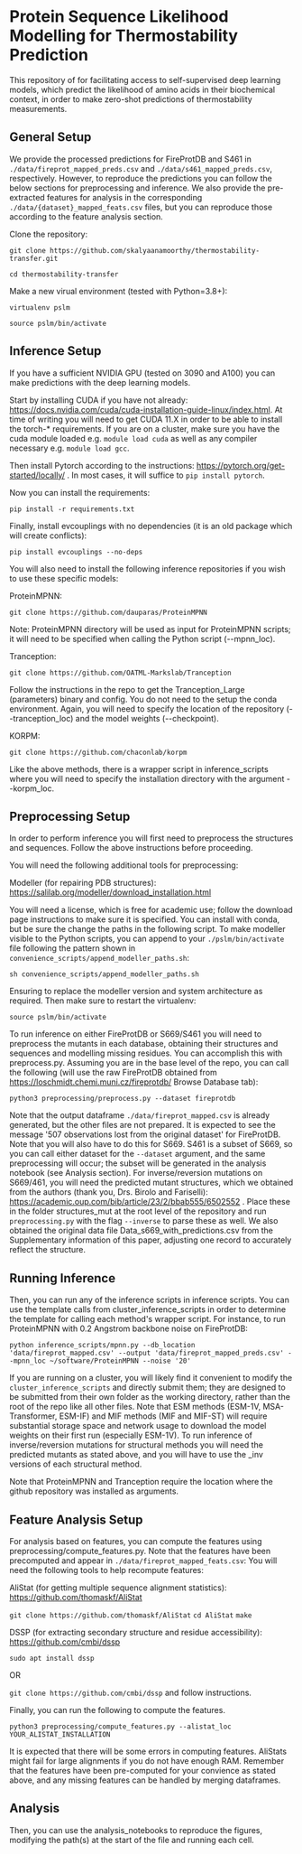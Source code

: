 # Protein Sequence Likelihood Modelling for Thermostability Prediction

This repository of for facilitating access to self-supervised deep learning models, which predict the likelihood of amino acids in their biochemical context, in order to make zero-shot predictions of thermostability measurements.

## General Setup

We provide the processed predictions for FireProtDB and S461 in `./data/fireprot_mapped_preds.csv` and `./data/s461_mapped_preds.csv`, respectively. However, to reproduce the predictions you can follow the below sections for preprocessing and inference. We also provide the pre-extracted features for analysis in the corresponding `./data/{dataset}_mapped_feats.csv` files, but you can reproduce those according to the feature analysis section.

Clone the repository:

`git clone https://github.com/skalyaanamoorthy/thermostability-transfer.git`

`cd thermostability-transfer`

Make a new virual environment (tested with Python=3.8+):

`virtualenv pslm`

`source pslm/bin/activate`

## Inference Setup

If you have a sufficient NVIDIA GPU (tested on 3090 and A100) you can make predictions with the deep learning models.

Start by installing CUDA if you have not already: https://docs.nvidia.com/cuda/cuda-installation-guide-linux/index.html. At time of writing you will need to get CUDA 11.X in order to be able to install the torch-* requirements. If you are on a cluster, make sure you have the cuda module loaded e.g. `module load cuda` as well as any compiler necessary e.g. `module load gcc`.

Then install Pytorch according to the instructions: https://pytorch.org/get-started/locally/ . In most cases, it will suffice to `pip install pytorch`.

Now you can install the requirements:

`pip install -r requirements.txt`

Finally, install evcouplings with no dependencies (it is an old package which will create conflicts):

`pip install evcouplings --no-deps`

You will also need to install the following inference repositories if you wish to use these specific models:

ProteinMPNN:

`git clone https://github.com/dauparas/ProteinMPNN`
	
Note: ProteinMPNN directory will be used as input for ProteinMPNN scripts; it will need to be specified when calling the Python script (--mpnn_loc).

Tranception:

`git clone https://github.com/OATML-Markslab/Tranception`

Follow the instructions in the repo to get the Tranception_Large (parameters) binary and config. You do not need to the setup the conda environment.
Again, you will need to specify the location of the repository (--tranception_loc) and the model weights (--checkpoint).

KORPM:

`git clone https://github.com/chaconlab/korpm`

Like the above methods, there is a wrapper script in inference_scripts where you will need to specify the installation directory with the argument --korpm_loc.

## Preprocessing Setup

In order to perform inference you will first need to preprocess the structures and sequences. Follow the above instructions before proceeding.

You will need the following additional tools for preprocessing:

Modeller (for repairing PDB structures): https://salilab.org/modeller/download_installation.html

You will need a license, which is free for academic use; follow the download page instructions to make sure it is specified. You can install with conda, but be sure the change the paths in the following script.
To make modeller visible to the Python scripts, you can append to your `./pslm/bin/activate` file following the pattern shown in `convenience_scripts/append_modeller_paths.sh`:

`sh convenience_scripts/append_modeller_paths.sh`

Ensuring to replace the modeller version and system architecture as required. Then make sure to restart the virtualenv:

`source pslm/bin/activate`

To run inference on either FireProtDB or S669/S461 you will need to preprocess the mutants in each database, obtaining their structures and sequences and modelling missing residues. You can accomplish this with preprocess.py. Assuming you are in the base level of the repo, you can call the following (will use the raw FireProtDB obtained from https://loschmidt.chemi.muni.cz/fireprotdb/ Browse Database tab):

`python3 preprocessing/preprocess.py --dataset fireprotdb`

Note that the output dataframe `./data/fireprot_mapped.csv` is already generated, but the other files are not prepared.
It is expected to see the message '507 observations lost from the original dataset' for FireProtDB. Note that you will also have to do this for S669. S461 is a subset of S669, so you can call either dataset for the `--dataset` argument, and the same preprocessing will occur; the subset will be generated in the analysis notebook (see Analysis section). For inverse/reversion mutations on S669/461, you will need the predicted mutant structures, which we obtained from the authors (thank you, Drs. Birolo and Fariselli): https://academic.oup.com/bib/article/23/2/bbab555/6502552 . Place these in the folder structures_mut at the root level of the repository and run `preprocessing.py` with the flag `--inverse` to parse these as well. We also obtained the original data file Data_s669_with_predictions.csv from the Supplementary information of this paper, adjusting one record to accurately reflect the structure.

## Running Inference

Then, you can run any of the inference scripts in inference scripts. You can use the template calls from cluster_inference_scripts in order to determine the template for calling each method's wrapper script. For instance, to run ProteinMPNN with 0.2 Angstrom backbone noise on FireProtDB:

`python inference_scripts/mpnn.py --db_location 'data/fireprot_mapped.csv' --output 'data/fireprot_mapped_preds.csv' --mpnn_loc ~/software/ProteinMPNN --noise '20'`

If you are running on a cluster, you will likely find it convenient to modify the `cluster_inference_scripts` and directly submit them; they are designed to be submitted from their own folder as the working directory, rather than the root of the repo like all other files. Note that ESM methods (ESM-1V, MSA-Transformer, ESM-IF) and MIF methods (MIF and MIF-ST) will require substantial storage space and network usage to download the model weights on their first run (especially ESM-1V). To run inference of inverse/reversion mutations for structural methods you will need the predicted mutants as stated above, and you will have to use the _inv versions of each structural method.

Note that ProteinMPNN and Tranception require the location where the github repository was installed as arguments.

## Feature Analysis Setup

For analysis based on features, you can compute the features using preprocessing/compute_features.py. Note that the features have been precomputed and appear in `./data/fireprot_mapped_feats.csv`:
You will need the following tools to help recompute features:

AliStat (for getting multiple sequence alignment statistics): https://github.com/thomaskf/AliStat

`git clone https://github.com/thomaskf/AliStat`
`cd AliStat`
`make`

DSSP (for extracting secondary structure and residue accessibility): https://github.com/cmbi/dssp

`sudo apt install dssp`

OR

`git clone https://github.com/cmbi/dssp` and follow instructions.

Finally, you can run the following to compute the features. 

`python3 preprocessing/compute_features.py --alistat_loc YOUR_ALISTAT_INSTALLATION`

It is expected that there will be some errors in computing features. AliStats might fail for large alignments if you do not have enough RAM. Remember that the features have been pre-computed for your convience as stated above, and any missing features can be handled by merging dataframes.

## Analysis

Then, you can use the analysis_notebooks to reproduce the figures, modifying the path(s) at the start of the file and running each cell.



